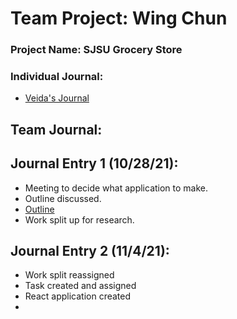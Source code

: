 # Team Project: Wing Chun
### Project Name: SJSU Grocery Store
### Individual Journal:
* [Veida's Journal](https://docs.google.com/document/d/1X35h_aSItfaM1jGB9sPa-LV7i5DSesHc16box4UsePI/edit?usp=sharing)
## Team Journal:
## Journal Entry 1 (10/28/21):
* Meeting to decide what application to make. 
* Outline discussed. 
* [Outline](https://docs.google.com/document/d/1v2LwkCpgsHF44LANG7kGLdtiJFuB_MHvlEOpWBn36Sk/edit?usp=sharing)
* Work split up for research. 
## Journal Entry 2 (11/4/21):
* Work split reassigned 
* Task created and assigned
* React application created 
* 

